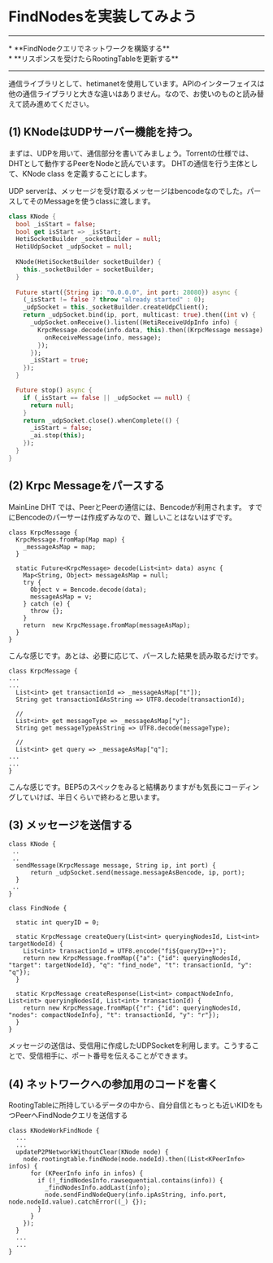 # FindNodesを実装してみよう
<hr>
* **FindNodeクエリでネットワークを構築する**
<br>
* **リスポンスを受けたらRootingTableを更新する**
<br>
<hr>


通信ライブラリとして、hetimanetを使用しています。APIのインターフェイスは他の通信ライブラリと大きな違いはありません。なので、お使いのものと読み替えて読み進めてください。


## (1) KNodeはUDPサーバー機能を持つ。

まずは、UDPを用いて、通信部分を書いてみましょう。Torrentの仕様では、DHTとして動作するPeerをNodeと読んでいます。
DHTの通信を行う主体として、KNode class を定義することにします。

UDP serverは、メッセージを受け取るメッセージはbencodeなのでした。パースしてそのMessageを使うclassに渡します。

```dart
class KNode {
  bool _isStart = false;
  bool get isStart => _isStart;
  HetiSocketBuilder _socketBuilder = null;
  HetiUdpSocket _udpSocket = null;
 
  KNode(HetiSocketBuilder socketBuilder) {
    this._socketBuilder = socketBuilder;
  }
  
  Future start({String ip: "0.0.0.0", int port: 28080}) async {
    (_isStart != false ? throw "already started" : 0);
    _udpSocket = this._socketBuilder.createUdpClient();
    return _udpSocket.bind(ip, port, multicast: true).then((int v) {
      _udpSocket.onReceive().listen((HetiReceiveUdpInfo info) {
        KrpcMessage.decode(info.data, this).then((KrpcMessage message) {
          onReceiveMessage(info, message);
        });
      });
      _isStart = true;
    });
  }

  Future stop() async {
    if (_isStart == false || _udpSocket == null) {
      return null;
    }
    return _udpSocket.close().whenComplete(() {
      _isStart = false;
      _ai.stop(this);
    });
  }
}
```

## (2) Krpc Messageをパースする

MainLine DHT では、PeerとPeerの通信には、Bencodeが利用されます。
すでにBencodeのパーサーは作成ずみなので、難しいことはないはずです。

```
class KrpcMessage {
  KrpcMessage.fromMap(Map map) {
    _messageAsMap = map;
  }

  static Future<KrpcMessage> decode(List<int> data) async {
    Map<String, Object> messageAsMap = null;
    try {
      Object v = Bencode.decode(data);
      messageAsMap = v;
    } catch (e) {
      throw {};
    }
    return  new KrpcMessage.fromMap(messageAsMap);
  }
}
```
こんな感じです。あとは、必要に応じて、パースした結果を読み取るだけです。

````
class KrpcMessage {
...
...
  List<int> get transactionId => _messageAsMap["t"]);
  String get transactionIdAsString => UTF8.decode(transactionId);

  //
  List<int> get messageType => _messageAsMap["y"];
  String get messageTypeAsString => UTF8.decode(messageType);

  //
  List<int> get query => _messageAsMap["q"];
...
...
}
````
こんな感じです。BEP5のスペックをみると結構ありますがも気長にコーディングしていけば、半日くらいで終わると思います。


## (3) メッセージを送信する


```
class KNode {
 ..
 ..
  sendMessage(KrpcMessage message, String ip, int port) {
      return _udpSocket.send(message.messageAsBencode, ip, port);
  }
 ..
}

class FindNode {

  static int queryID = 0;

  static KrpcMessage createQuery(List<int> queryingNodesId, List<int> targetNodeId) {
    List<int> transactionId = UTF8.encode("fi${queryID++}");
    return new KrpcMessage.fromMap({"a": {"id": queryingNodesId, "target": targetNodeId}, "q": "find_node", "t": transactionId, "y": "q"});
  }

  static KrpcMessage createResponse(List<int> compactNodeInfo, List<int> queryingNodesId, List<int> transactionId) {
    return new KrpcMessage.fromMap({"r": {"id": queryingNodesId, "nodes": compactNodeInfo}, "t": transactionId, "y": "r"});
  }
}
```

メッセージの送信は、受信用に作成したUDPSocketを利用します。こうすることで、受信相手に、ポート番号を伝えることができます。

## (4) ネットワークへの参加用のコードを書く

RootingTableに所持しているデータの中から、自分自信ともっとも近いKIDをもつPeerへFindNodeクエリを送信する

```
class KNodeWorkFindNode {
  ...
  ...
  updateP2PNetworkWithoutClear(KNode node) {
    node.rootingtable.findNode(node.nodeId).then((List<KPeerInfo> infos) {
      for (KPeerInfo info in infos) {
        if (!_findNodesInfo.rawsequential.contains(info)) {
          _findNodesInfo.addLast(info);
          node.sendFindNodeQuery(info.ipAsString, info.port, node.nodeId.value).catchError((_) {});
        }
      }
    });
  }
  ...
  ...
}
```

